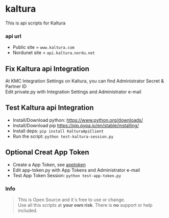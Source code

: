 # kaltura
This is api scripts for Kaltura

### api url
* Public site = `www.kaltura.com`
* Nordunet site = `api.kaltura.nordu.net`

## Fix Kaltura api Integration
At KMC Integration Settings on Kaltura, you can find Administrator Secret & Partner ID\
Edit private.py with Integration Settings and Administrator e-mail

## Test Kaltura api Integration
* Install/Download python:
https://www.python.org/downloads/
* Install/Download pip
https://pip.pypa.io/en/stable/installing/
* Install deps:
`pip install KalturaApiClient`
* Run the script:
`python test-kaltura-session.py`

## Optional Creat App Token
* Create a App Token, see [apptoken](apptoken/)
* Edit app-token.py with App Tokens and Administrator e-mail
* Test App Token Session:
`python test-app-token.py`

### Info
>This is Open Source and it´s free to use or change.\
Use all this scripts at **your own risk**. There is **no** support or help included.
